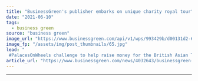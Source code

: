 ```yaml
---
title: "BusinessGreen's publisher embarks on unique charity royal tour"
date: "2021-06-10"
tags: 
  - business green
source: "business green"
image_url: "https://www.businessgreen.com/api/v1/wps/993429b/d00131d2-6525-4d22-a402-463f901c36a1/2/tim-weller-185x114.jpg"
image_fp: "/assets/img/post_thumbnails/65.jpg"
lead: "
 #PalacesOnWheels challenge to help raise money for the British Asian Trust and its response to the CCovid-19 crisis ..."
article_url: "https://www.businessgreen.com/news/4032643/businessgreen-publisher-embarks-unique-charity-royal-tour"
---
```


---
